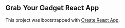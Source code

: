 ## Grab Your Gadget React App

This project was bootstrapped with [Create React App](https://github.com/facebook/create-react-app).

